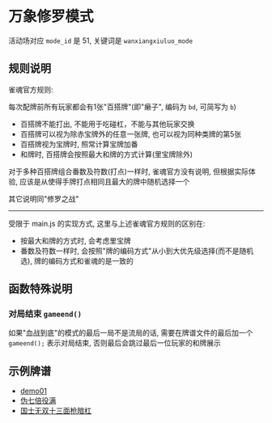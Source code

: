 # 万象修罗模式

活动场对应 `mode_id` 是 51, 关键词是 `wanxiangxiuluo_mode`

## 规则说明

雀魂官方规则:

每次配牌前所有玩家都会有1张"百搭牌"(即"癞子", 编码为 `bd`, 可简写为 `b`)

- 百搭牌不能打出, 不能用于吃碰杠，不能与其他玩家交换
- 百搭牌可以视为除赤宝牌外的任意一张牌, 也可以视为同种类牌的第5张
- 百搭牌视为宝牌时, 照常计算宝牌加番
- 和牌时, 百搭牌会按照最大和牌的方式计算(里宝牌除外)

对于多种百搭牌组合番数及符数(打点)一样时, 雀魂官方没有说明, 但根据实际体验, 应该是从使得手牌打点相同且最大的牌中随机选择一个

其它说明同"修罗之战"

---

受限于 main.js 的实现方式, 这里与上述雀魂官方规则的区别在:

- 按最大和牌的方式时, 会考虑里宝牌
- 番数及符数一样时, 会按照"牌的编码方式"从小到大优先级选择(而不是随机选), 牌的编码方式和雀魂的是一致的

## 函数特殊说明

### 对局结束 `gameend()`

如果"血战到底"的模式的最后一局不是流局的话, 需要在牌谱文件的最后加一个 `gameend();` 表示对局结束, 否则最后会跳过最后一位玩家的和牌展示

## 示例牌谱

- [demo01](demo01.js)
- [伪七倍役满](伪七倍役满.js)
- [国士无双十三面枪暗杠](国士无双十三面枪暗杠.js)
